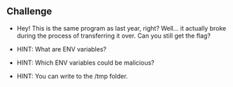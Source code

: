 ## Challenge 
- Hey! This is the same program as last year, right? Well... it actually broke during the process of transferring it over. Can you still get the flag? 

- HINT: What are ENV variables? 
- HINT: Which ENV variables could be malicious?
- HINT: You can write to the /tmp folder. 
